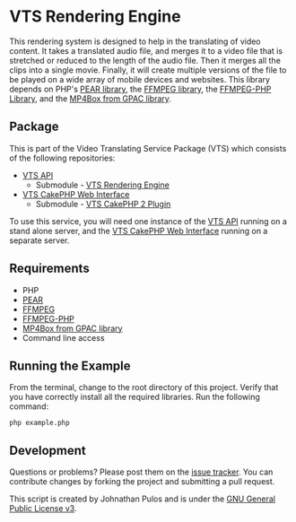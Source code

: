 VTS Rendering Engine
====================

This rendering system is designed to help in the translating of video content.  It takes a translated audio file, and merges it to a video file that is stretched or reduced to the length of the audio file.  Then it merges all the clips into a single movie.  Finally,  it will create multiple versions of the file to be played on a wide array of mobile devices and websites.  This library depends on PHP's [PEAR library](http://pear.php.net/), the [FFMPEG library](http://ffmpeg.org/), the [FFMPEG-PHP Library](https://github.com/char0n/ffmpeg-php), and the [MP4Box from GPAC library](http://gpac.wp.mines-telecom.fr/).

Package
-------

This is part of the Video Translating Service Package (VTS) which consists of the following repositories:

* [VTS API](https://github.com/MissionalDigerati/vts_api)
	* Submodule - [VTS Rendering Engine](https://github.com/MissionalDigerati/vts_rendering_engine)
* [VTS CakePHP Web Interface](https://github.com/MissionalDigerati/vts_web_interface)	
	* Submodule - [VTS CakePHP 2 Plugin](https://github.com/MissionalDigerati/vts_cakephp_plugin)
	
To use this service, you will need one instance of the [VTS API](https://github.com/MissionalDigerati/vts_api) running on a stand alone server, and the [VTS CakePHP Web Interface](https://github.com/MissionalDigerati/vts_web_interface) running on a separate server.

Requirements
------------

* PHP
* [PEAR](http://pear.php.net/)
* [FFMPEG](http://ffmpeg.org/)
* [FFMPEG-PHP](https://github.com/char0n/ffmpeg-php)
* [MP4Box from GPAC library](http://gpac.wp.mines-telecom.fr/)
* Command line access

Running the Example
-------------------

From the terminal,  change to the root directory of this project.  Verify that you have correctly install all the required libraries.  Run the following command:

`php example.php`

Development
-----------

Questions or problems? Please post them on the [issue tracker](https://github.com/MissionalDigerati/vts_rendering_engine/issues). You can contribute changes by forking the project and submitting a pull request.

This script is created by Johnathan Pulos and is under the [GNU General Public License v3](http://www.gnu.org/licenses/gpl-3.0-standalone.html).